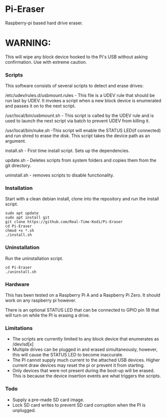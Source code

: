 # Pi-Eraser
Raspberry-pi based hard drive eraser.

# WARNING:
This will wipe any block device hooked to the Pi's USB without asking confirmation. Use with extreme caution.


### Scripts
This software consists of several scripts to detect and erase drives:

/etc/udev/rules.d/usbmount.rules - This file is a UDEV rule that should be run last by UDEV. It invokes a script when a new block device is enumerated and passes it on to the next script.

/usr/local/bin/usbmount.sh - This script is called by the UDEV rule and is used to launch the next script via batch to prevent UDEV from killing it.

/usr/local/bin/nuke.sh -This script will enable the STATUS LED(if connected) and run shred to erase the disk. This script takes the device path as an argument.

install.sh - First time install script. Sets up the dependencies.

update.sh - Deletes scripts from system folders and copies them from the git directory.

uninstall.sh - removes scripts to disable functionality.


### Installation
Start with a clean debian install, clone into the repository and run the install script.

```
sudo apt update
sudo apt install git
git clone https://github.com/Real-Time-Kodi/Pi-Eraser
cd Pi-Eraser
chmod +x *.sh
./install.sh
```

### Uninstallation
Run the uninstallation script.

```
cd Pi-Eraser
./uninstall.sh
```

### Hardware
This has been tested on a Raspberry Pi A and a Raspberry Pi Zero. It should work on any raspberry pi however.

There is an optional STATUS LED that can be connected to GPIO pin 18 that will turn on while the PI is erasing a drive.

### Limitations
 * The scripts are currently limited to any block device that enumerates as /dev/sd[x]
 * Multiple drives can be plugged in and erased simultaneously, however, this will cause the STATUS LED to become inaccurate.
 * The PI cannot supply much current to the attached USB devices. Higher current draw devices may reset the pi or prevent it from starting.
 * Only devices that were not present during the boot-up will be erased. This is because the device insertion events are what triggers the scripts.
 
### Todo
 * Supply a pre-made SD card image.
 * Lock SD card writes to prevent SD card corruption when the PI is unplugged.
